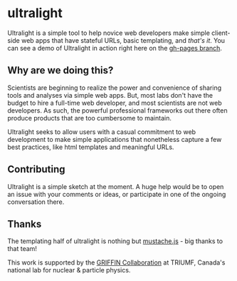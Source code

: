 # ultralight

Ultralight is a simple tool to help novice web developers make simple client-side web apps that have stateful URLs, basic templating, and *that's it*. You can see a demo of Ultralight in action right here on the [gh-pages branch](http://billmills.github.io/ultralight/index.html#1).

## Why are we doing this?

Scientists are beginning to realize the power and convenience of sharing tools and analyses via simple web apps. But, most labs don't have the budget to hire a full-time web developer, and most scientists are not web developers. As such, the powerful professional frameworks out there often produce products that are too cumbersome to maintain.

Ultralight seeks to allow users with a casual commitment to web development to make simple applications that nonetheless capture a few best practices, like html templates and meaningful URLs.

## Contributing

Ultralight is a simple sketch at the moment. A huge help would be to open an issue with your comments or ideas, or participate in one of the ongoing conversation there.

## Thanks

The templating half of ultralight is nothing but [mustache.js](https://github.com/janl/mustache.js/) - big thanks to that team!

This work is supported by the [GRIFFIN Collaboration](https://github.com/GRIFFINCollaboration) at TRIUMF, Canada's national lab for nuclear & particle physics.
